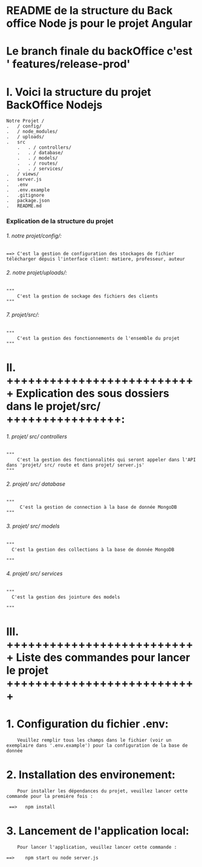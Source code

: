 # README de la structure du  Back office Node js pour le projet Angular

# Le branch finale du backOffice c'est ' features/release-prod'

# I. Voici la structure du projet BackOffice Nodejs

    Notre Projet /
    .   / config/
    .   / node_modules/
    .   / uploads/
    .   src
        .   . / controllers/
        .   . / database/
        .   . / models/
        .   . / routes/
        .   . / services/
    .   / views/
    .   server.js
    .   .env
    .   .env.example
    .   .gitignore
    .   package.json
    .   README.md


###  Explication de la structure du projet

  ###### 1. notre projet/config/:

    ==> C'est la gestion de configuration des stockages de fichier télécharger dépuis l'interface client: matiere, professeur, auteur

  ###### 2.  notre projet/uploads/:

    """
        C'est la gestion de sockage des fichiers des clients
    """

 ###### 7.  projet/src/:

    """
        C'est la gestion des fonctionnements de l'ensemble du projet
    """

# II. +++++++++++++++++++++++++++ Explication des sous dossiers dans le projet/src/ ++++++++++++++++:


 ###### 1. projet/ src/ controllers

    """
        C'est la gestion des fonctionnalités qui seront appeler dans l'API dans 'projet/ src/ route et dans projet/ server.js'
    """

  ###### 2. projet/ src/ database

    """
         C'est la gestion de connection à la base de donnée MongoDB
    """

  ###### 3. projet/ src/ models

    """
      C'est la gestion des collections à la base de donnée MongoDB

    """

  ###### 4. projet/ src/ services

    """
      C'est la gestion des jointure des models

    """


# III. +++++++++++++++++++++++++++ Liste des commandes pour lancer le projet +++++++++++++++++++++++++++


  #  1. Configuration du fichier .env:

        Veuillez remplir tous les champs dans le fichier (voir un exemplaire dans '.env.example') pour la configuration de la base de donnée

 #  2. Installation des environement:

        Pour installer les dépendances du projet, veuillez lancer cette commande pour la première fois :

     ==>   npm install

 #  3. Lancement de l'application local:

        Pour lancer l'application, veuillez lancer cette commande :

    ==>    npm start ou node server.js



